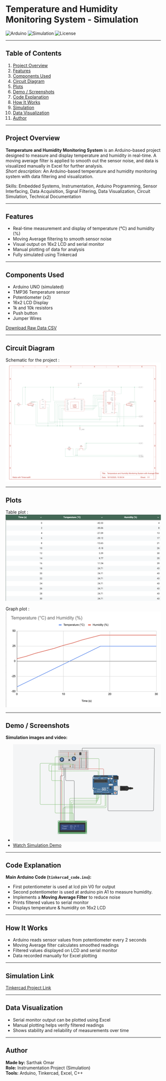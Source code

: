 # Temperature and Humidity Monitoring System - Simulation

![Arduino](https://img.shields.io/badge/Built%20with-Arduino-blue)
![Simulation](https://img.shields.io/badge/Simulation-Tinkercad-orange)
![License](https://img.shields.io/badge/License-MIT-green)

---

## Table of Contents
1. [Project Overview](#project-overview)
2. [Features](#features)
3. [Components Used](#components-used)
4. [Circuit Diagram](#circuit-diagram)
5. [Plots](#plots)
6. [Demo / Screenshots](#demo--screenshots)
7. [Code Explanation](#code-explanation)
8. [How It Works](#how-it-works)
9. [Simulation](#simulation)
10. [Data Visualization](#data-visualization)
11. [Author](#author)

---

## Project Overview
**Temperature and Humidity Monitoring System** is an Arduino-based project designed to measure and display temperature and humidity in real-time. A moving average filter is applied to smooth out the sensor noise, and data is visualized manually in Excel for further analysis.  
*Short description:* An Arduino-based temperature and humidity monitoring system with data filtering and visualization.

Skills: Embedded Systems, Instrumentation, Arduino Programming, Sensor Interfacing, Data Acquisition, Signal Filtering, Data Visualization, Circuit Simulation, Technical Documentation

---

## Features
- Real-time measurement and display of temperature (°C) and humidity (%)  
- Moving Average filtering to smooth sensor noise  
- Visual output on 16x2 LCD and serial monitor  
- Manual plotting of data for analysis  
- Fully simulated using Tinkercad

---

## Components Used
- Arduino UNO (simulated)
- TMP36 Temperature sensor
- Potentiometer (x2)
- 16x2 LCD Display
- 1k and 10k resistors
- Push button
- Jumper Wires
  
[Download Raw Data CSV](data/bom.csv)

---

## Circuit Diagram
Schematic for the project : 
![Schematic](assets/Schematic.png)

---

## Plots
Table plot :
![Table Plot](assets/table_plot.png)

Graph plot :
![Graph Plot](assets/graph_plot.png)

---

## Demo / Screenshots
**Simulation images and video:**  

- ![Circuit View(with result)](assets/hero_image.png)
- [Watch Simulation Demo](assets/temp&hum.mov)
  
---

## Code Explanation
**Main Arduino Code (`tinkercad_code.ino`):**  
- First potentiometer is used at lcd pin V0 for output
- Second potentiometer is used at arduino pin A1 to measure humidity.
- Implements a **Moving Average Filter** to reduce noise  
- Prints filtered values to serial monitor  
- Displays temperature & humidity on 16x2 LCD
  
---

## How It Works

 - Arduino reads sensor values from potentiometer every 2 seconds
 - Moving Average filter calculates smoothed readings
 - Filtered values displayed on LCD and serial monitor
 - Data recorded manually for Excel plotting

---

## Simulation Link
[Tinkercad Project Link](https://www.tinkercad.com/things/lbUgksHqRy9-temperature-and-humidity-monitoring-system-with-kalman-filtering?sharecode=xvusei1U_S84yZDGYI4ZSp1HwLq14AfvHwRIXmo6sfg)

---


## Data Visualization

- Serial monitor output can be plotted using Excel
- Manual plotting helps verify filtered readings
- Shows stability and reliability of measurements over time

---


## Author

**Made by:** Sarthak Omar  
**Role:** Instrumentation Project (Simulation)  
**Tools:** Arduino, Tinkercad, Excel, C++
